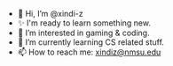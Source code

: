 - 👋 Hi, I’m @xindi-z
- ✨ I'm ready to learn something new.
- 👀 I’m interested in gaming & coding.
- 🌱 I’m currently learning CS related stuff.
- 📫 How to reach me: xindiz@nmsu.edu
